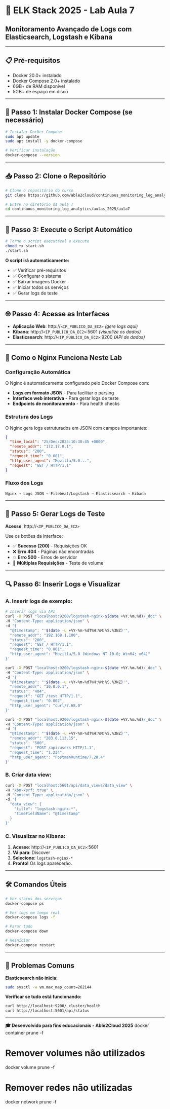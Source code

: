 # 🚀 ELK Stack 2025 - Lab Aula 7

## Monitoramento Avançado de Logs com Elasticsearch, Logstash e Kibana

---

## 📋 **Pré-requisitos**
- Docker 20.0+ instalado
- Docker Compose 2.0+ instalado  
- 6GB+ de RAM disponível
- 5GB+ de espaço em disco

---

## 🔧 **Passo 1: Instalar Docker Compose (se necessário)**

```bash
# Instalar Docker Compose
sudo apt update
sudo apt install -y docker-compose

# Verificar instalação
docker-compose --version
```

---

## 📥 **Passo 2: Clone o Repositório** 

```bash
# Clone o repositório do curso
git clone https://github.com/able2cloud/continuous_monitoring_log_analytics.git

# Entre no diretório da aula 7
cd continuous_monitoring_log_analytics/aulas_2025/aula7
```

---

## 🚀 **Passo 3: Execute o Script Automático**

```bash
# Torne o script executável e execute
chmod +x start.sh
./start.sh
```

**O script irá automaticamente:**
- ✅ Verificar pré-requisitos
- ✅ Configurar o sistema
- ✅ Baixar imagens Docker
- ✅ Iniciar todos os serviços
- ✅ Gerar logs de teste

---

## 🌐 **Passo 4: Acesse as Interfaces**

- **Aplicação Web**: http://`<IP_PUBLICO_DA_EC2>` *(gere logs aqui)*
- **Kibana**: http://`<IP_PUBLICO_DA_EC2>`:5601 *(visualize os dados)*
- **Elasticsearch**: http://`<IP_PUBLICO_DA_EC2>`:9200 *(API de dados)*

---

## 🔧 **Como o Nginx Funciona Neste Lab**

### **Configuração Automática**
O Nginx é automaticamente configurado pelo Docker Compose com:

- **Logs em formato JSON** - Para facilitar o parsing
- **Interface web interativa** - Para gerar logs de teste
- **Endpoints de monitoramento** - Para health checks

### **Estrutura dos Logs**
O Nginx gera logs estruturados em JSON com campos importantes:
```json
{
  "time_local": "25/Dec/2025:10:30:45 +0000",
  "remote_addr": "172.17.0.1",
  "status": "200",
  "request_time": "0.001",
  "http_user_agent": "Mozilla/5.0...",
  "request": "GET / HTTP/1.1"
}
```

### **Fluxo dos Logs**
```
Nginx → Logs JSON → Filebeat/Logstash → Elasticsearch → Kibana
```

---

## 🎯 **Passo 5: Gerar Logs de Teste**

**Acesse**: http://`<IP_PUBLICO_DA_EC2>`

Use os botões da interface:
- ✅ **Sucesso (200)** - Requisições OK
- ❌ **Erro 404** - Páginas não encontradas  
- 💥 **Erro 500** - Erros de servidor
- 🚀 **Múltiplas Requisições** - Teste de volume

---

## 🔍 **Passo 6: Inserir Logs e Visualizar**

### **A. Inserir logs de exemplo:**
```bash
# Inserir logs via API
curl -X POST "localhost:9200/logstash-nginx-$(date +%Y.%m.%d)/_doc" \
-H "Content-Type: application/json" \
-d '{
  "@timestamp": "'$(date -u +%Y-%m-%dT%H:%M:%S.%3NZ)'",
  "remote_addr": "192.168.1.100",
  "status": "200",
  "request": "GET / HTTP/1.1",
  "request_time": "0.001",
  "http_user_agent": "Mozilla/5.0 (Windows NT 10.0; Win64; x64)"
}'

curl -X POST "localhost:9200/logstash-nginx-$(date +%Y.%m.%d)/_doc" \
-H "Content-Type: application/json" \
-d '{
  "@timestamp": "'$(date -u +%Y-%m-%dT%H:%M:%S.%3NZ)'",
  "remote_addr": "10.0.0.1",
  "status": "404",
  "request": "GET /test HTTP/1.1",
  "request_time": "0.002",
  "http_user_agent": "curl/7.68.0"
}'

curl -X POST "localhost:9200/logstash-nginx-$(date +%Y.%m.%d)/_doc" \
-H "Content-Type: application/json" \
-d '{
  "@timestamp": "'$(date -u +%Y-%m-%dT%H:%M:%S.%3NZ)'",
  "remote_addr": "203.0.113.15",
  "status": "500",
  "request": "POST /api/users HTTP/1.1",
  "request_time": "1.234",
  "http_user_agent": "PostmanRuntime/7.28.4"
}'
```

### **B. Criar data view:**
```bash
curl -X POST "localhost:5601/api/data_views/data_view" \
-H "kbn-xsrf: true" \
-H "Content-Type: application/json" \
-d '{
  "data_view": {
    "title": "logstash-nginx-*",
    "timeFieldName": "@timestamp"
  }
}'
```

### **C. Visualizar no Kibana:**
1. **Acesse**: http://`<IP_PUBLICO_DA_EC2>`:5601
2. **Vá para**: Discover
3. **Selecione**: `logstash-nginx-*`
4. **Pronto!** Os logs aparecerão.

---

## 🛠️ **Comandos Úteis**

```bash
# Ver status dos serviços
docker-compose ps

# Ver logs em tempo real
docker-compose logs -f

# Parar tudo
docker-compose down

# Reiniciar
docker-compose restart
```

---

## 🐛 **Problemas Comuns**

**Elasticsearch não inicia:**
```bash
sudo sysctl -w vm.max_map_count=262144
```

**Verificar se tudo está funcionando:**
```bash
curl http://localhost:9200/_cluster/health
curl http://localhost:5601/api/status
```

---

**🎓 Desenvolvido para fins educacionais - Able2Cloud 2025** 
docker container prune -f

# Remover volumes não utilizados
docker volume prune -f

# Remover redes não utilizadas
docker network prune -f
